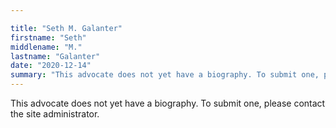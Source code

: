 ```yaml
---

title: "Seth M. Galanter"
firstname: "Seth"
middlename: "M."
lastname: "Galanter"
date: "2020-12-14"
summary: "This advocate does not yet have a biography. To submit one, please contact the site administrator."
---
```

This advocate does not yet have a biography. To submit one, please contact the site administrator.

